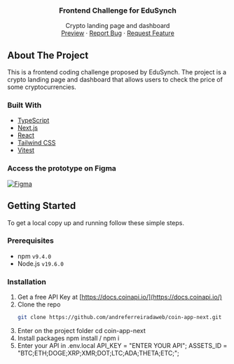 <div align="center">
  <h3 align="center">Frontend Challenge for EduSynch</h3>

  <p align="center">
    Crypto landing page and dashboard
    <br />
    <a href="https://coin-app-next.vercel.app/">Preview</a>
    ·
    <a href="https://github.com/andreferreiradaweb/coin-app-next/issues">Report Bug</a>
    ·
    <a href="https://github.com/andreferreiradaweb/coin-app-next/issues">Request Feature</a>
  </p>
</div>

<!-- ABOUT THE PROJECT -->

## About The Project

This is a frontend coding challenge proposed by EduSynch. The project is a crypto landing page and dashboard that allows users to check the price of some cryptocurrencies.

### Built With

- [TypeScript](https://www.typescriptlang.org/)
- [Next.js](https://nextjs.org/)
- [React](https://reactjs.org/)
- [Tailwind CSS](https://tailwindcss.com/)
- [Vitest](https://vitest.dev/)

### Access the prototype on Figma

[![Figma][Figma-shield]][Figma-url]

<!-- GETTING STARTED -->

## Getting Started

To get a local copy up and running follow these simple steps.

### Prerequisites

- npm `v9.4.0`
- Node.js `v19.6.0`

### Installation

1. Get a free API Key at [https://docs.coinapi.io/](https://docs.coinapi.io/)
2. Clone the repo
   ```sh
   git clone https://github.com/andreferreiradaweb/coin-app-next.git
3. Enter on the project folder
    cd coin-app-next
4. Install packages
  npm install / npm i
4. Enter your API in .env.local
  API_KEY = "ENTER YOUR API";
  ASSETS_ID = "BTC;ETH;DOGE;XRP;XMR;DOT;LTC;ADA;THETA;ETC;";

[Figma-shield]: https://img.shields.io/badge/figma-%23F24E1E.svg?style=flat&logo=figma&logoColor=white
[Figma-url]: https://www.figma.com/file/B8scopEM014WR4Oh58UaDb/%5BEduSynch%5D--Front-End-Test